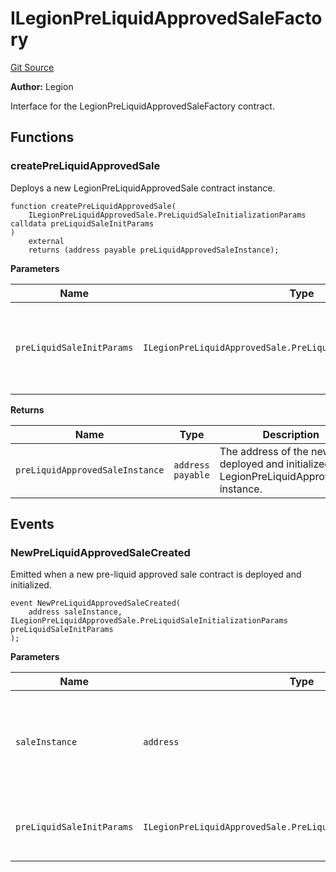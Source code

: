 # ILegionPreLiquidApprovedSaleFactory
[Git Source](https://github.com/Legion-Team/legion-protocol-contracts/blob/1b4860840757d3318edea1bebfb7423e200bff55/src/interfaces/factories/ILegionPreLiquidApprovedSaleFactory.sol)

**Author:**
Legion

Interface for the LegionPreLiquidApprovedSaleFactory contract.


## Functions
### createPreLiquidApprovedSale

Deploys a new LegionPreLiquidApprovedSale contract instance.


```solidity
function createPreLiquidApprovedSale(
    ILegionPreLiquidApprovedSale.PreLiquidSaleInitializationParams calldata preLiquidSaleInitParams
)
    external
    returns (address payable preLiquidApprovedSaleInstance);
```
**Parameters**

|Name|Type|Description|
|----|----|-----------|
|`preLiquidSaleInitParams`|`ILegionPreLiquidApprovedSale.PreLiquidSaleInitializationParams`|The initialization parameters for the pre-liquid approved sale.|

**Returns**

|Name|Type|Description|
|----|----|-----------|
|`preLiquidApprovedSaleInstance`|`address payable`|The address of the newly deployed and initialized LegionPreLiquidApprovedSale instance.|


## Events
### NewPreLiquidApprovedSaleCreated
Emitted when a new pre-liquid approved sale contract is deployed and initialized.


```solidity
event NewPreLiquidApprovedSaleCreated(
    address saleInstance, ILegionPreLiquidApprovedSale.PreLiquidSaleInitializationParams preLiquidSaleInitParams
);
```

**Parameters**

|Name|Type|Description|
|----|----|-----------|
|`saleInstance`|`address`|The address of the newly deployed pre-liquid approved sale contract.|
|`preLiquidSaleInitParams`|`ILegionPreLiquidApprovedSale.PreLiquidSaleInitializationParams`|The pre-liquid sale initialization parameters used.|

